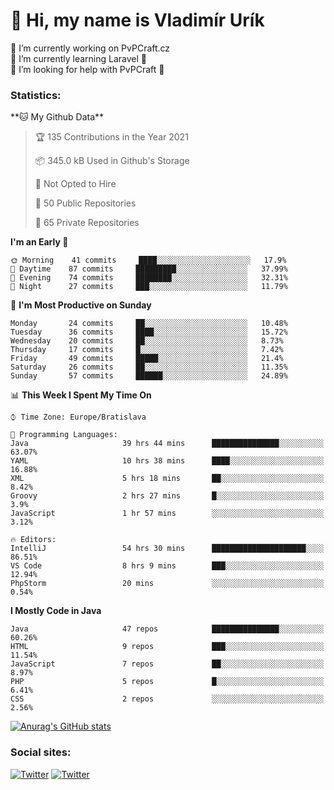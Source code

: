<h1> 👋 Hi, my name is Vladimír Urík</h1>
<p>
 🔭 I’m currently working on PvPCraft.cz<br>
 🌱 I’m currently learning Laravel 💙<br>
 🤔 I’m looking for help with PvPCraft 💝<br>
</p>
<h3>Statistics:</h3>
<!--START_SECTION:waka-->
**🐱 My Github Data** 

> 🏆 135 Contributions in the Year 2021
 > 
> 📦 345.0 kB Used in Github's Storage 
 > 
> 🚫 Not Opted to Hire
 > 
> 📜 50 Public Repositories 
 > 
> 🔑 65 Private Repositories  
 > 
**I'm an Early 🐤** 

```text
🌞 Morning    41 commits     ████░░░░░░░░░░░░░░░░░░░░░   17.9% 
🌆 Daytime    87 commits     █████████░░░░░░░░░░░░░░░░   37.99% 
🌃 Evening    74 commits     ████████░░░░░░░░░░░░░░░░░   32.31% 
🌙 Night      27 commits     ███░░░░░░░░░░░░░░░░░░░░░░   11.79%

```
📅 **I'm Most Productive on Sunday** 

```text
Monday       24 commits     ██░░░░░░░░░░░░░░░░░░░░░░░   10.48% 
Tuesday      36 commits     ████░░░░░░░░░░░░░░░░░░░░░   15.72% 
Wednesday    20 commits     ██░░░░░░░░░░░░░░░░░░░░░░░   8.73% 
Thursday     17 commits     █░░░░░░░░░░░░░░░░░░░░░░░░   7.42% 
Friday       49 commits     █████░░░░░░░░░░░░░░░░░░░░   21.4% 
Saturday     26 commits     ██░░░░░░░░░░░░░░░░░░░░░░░   11.35% 
Sunday       57 commits     ██████░░░░░░░░░░░░░░░░░░░   24.89%

```


📊 **This Week I Spent My Time On** 

```text
⌚︎ Time Zone: Europe/Bratislava

💬 Programming Languages: 
Java                     39 hrs 44 mins      ███████████████░░░░░░░░░░   63.07% 
YAML                     10 hrs 38 mins      ████░░░░░░░░░░░░░░░░░░░░░   16.88% 
XML                      5 hrs 18 mins       ██░░░░░░░░░░░░░░░░░░░░░░░   8.42% 
Groovy                   2 hrs 27 mins       █░░░░░░░░░░░░░░░░░░░░░░░░   3.9% 
JavaScript               1 hr 57 mins        ░░░░░░░░░░░░░░░░░░░░░░░░░   3.12%

🔥 Editors: 
IntelliJ                 54 hrs 30 mins      █████████████████████░░░░   86.51% 
VS Code                  8 hrs 9 mins        ███░░░░░░░░░░░░░░░░░░░░░░   12.94% 
PhpStorm                 20 mins             ░░░░░░░░░░░░░░░░░░░░░░░░░   0.54%

```

**I Mostly Code in Java** 

```text
Java                     47 repos            ███████████████░░░░░░░░░░   60.26% 
HTML                     9 repos             ███░░░░░░░░░░░░░░░░░░░░░░   11.54% 
JavaScript               7 repos             ██░░░░░░░░░░░░░░░░░░░░░░░   8.97% 
PHP                      5 repos             █░░░░░░░░░░░░░░░░░░░░░░░░   6.41% 
CSS                      2 repos             ░░░░░░░░░░░░░░░░░░░░░░░░░   2.56%

```



<!--END_SECTION:waka-->

[![Anurag's GitHub stats](https://github-readme-stats.vercel.app/api?username=vladimir-urik)](https://github.com/anuraghazra/github-readme-stats)

<h3>Social sites:</h3>
<p><a href="https://twitter.com/GGGEDR" target="_blank"><img alt="Twitter" src="https://img.shields.io/badge/twitter-%231DA1F2.svg?&style=for-the-badge&logo=twitter&logoColor=white" /></a> <a href="https://www.reddit.com/user/GGGEDR" target="_blank"><img alt="Twitter" src="https://img.shields.io/badge/reddit-%23FE6262.svg?&style=for-the-badge&logo=reddit&logoColor=white" /></a>
</p>
